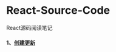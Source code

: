 # React-Source-Code
React源码阅读笔记

#### 1、[创建更新](https://github.com/lz-lee/React-Source-Code/issues/1)
